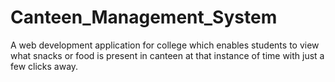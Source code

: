 # Canteen_Management_System
A web development application for college which enables students to view what snacks or food is present in canteen at that instance of time with just a few clicks away.
